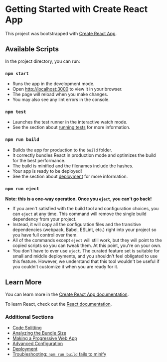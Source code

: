 # Getting Started with Create React App

This project was bootstrapped with [Create React App](https://github.com/facebook/create-react-app).

## Available Scripts

In the project directory, you can run:

### `npm start`

- Runs the app in the development mode.
- Open [http://localhost:3000](http://localhost:3000) to view it in your browser.
- The page will reload when you make changes.
- You may also see any lint errors in the console.

### `npm test`

- Launches the test runner in the interactive watch mode.
- See the section about [running tests](https://facebook.github.io/create-react-app/docs/running-tests) for more information.

### `npm run build`

- Builds the app for production to the `build` folder.
- It correctly bundles React in production mode and optimizes the build for the best performance.
- The build is minified and the filenames include the hashes.
- Your app is ready to be deployed!
- See the section about [deployment](https://facebook.github.io/create-react-app/docs/deployment) for more information.

### `npm run eject`

**Note: this is a one-way operation. Once you `eject`, you can't go back!**

- If you aren't satisfied with the build tool and configuration choices, you can `eject` at any time. This command will remove the single build dependency from your project.
- Instead, it will copy all the configuration files and the transitive dependencies (webpack, Babel, ESLint, etc.) right into your project so you have full control over them.
- All of the commands except `eject` will still work, but they will point to the copied scripts so you can tweak them. At this point, you're on your own.
- You don't have to ever use `eject`. The curated feature set is suitable for small and middle deployments, and you shouldn't feel obligated to use this feature. However, we understand that this tool wouldn't be useful if you couldn't customize it when you are ready for it.

## Learn More

You can learn more in the [Create React App documentation](https://facebook.github.io/create-react-app/docs/getting-started).

To learn React, check out the [React documentation](https://reactjs.org/).

### Additional Sections

- [Code Splitting](https://facebook.github.io/create-react-app/docs/code-splitting)
- [Analyzing the Bundle Size](https://facebook.github.io/create-react-app/docs/analyzing-the-bundle-size)
- [Making a Progressive Web App](https://facebook.github.io/create-react-app/docs/making-a-progressive-web-app)
- [Advanced Configuration](https://facebook.github.io/create-react-app/docs/advanced-configuration)
- [Deployment](https://facebook.github.io/create-react-app/docs/deployment)
- [Troubleshooting: `npm run build` fails to minify](https://facebook.github.io/create-react-app/docs/troubleshooting#npm-run-build-fails-to-minify)
